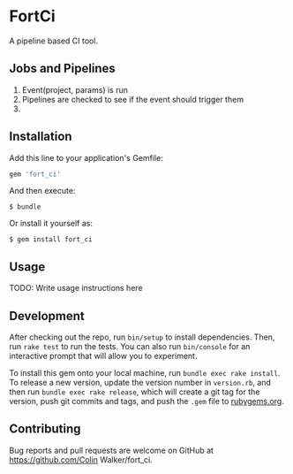 # FortCi

A pipeline based CI tool.

## Jobs and Pipelines

1) Event(project, params) is run
2) Pipelines are checked to see if the event should trigger them
3) 

## Installation

Add this line to your application's Gemfile:

```ruby
gem 'fort_ci'
```

And then execute:

    $ bundle

Or install it yourself as:

    $ gem install fort_ci

## Usage

TODO: Write usage instructions here

## Development

After checking out the repo, run `bin/setup` to install dependencies. Then, run `rake test` to run the tests. You can also run `bin/console` for an interactive prompt that will allow you to experiment.

To install this gem onto your local machine, run `bundle exec rake install`. To release a new version, update the version number in `version.rb`, and then run `bundle exec rake release`, which will create a git tag for the version, push git commits and tags, and push the `.gem` file to [rubygems.org](https://rubygems.org).

## Contributing

Bug reports and pull requests are welcome on GitHub at https://github.com/Colin Walker/fort_ci.

